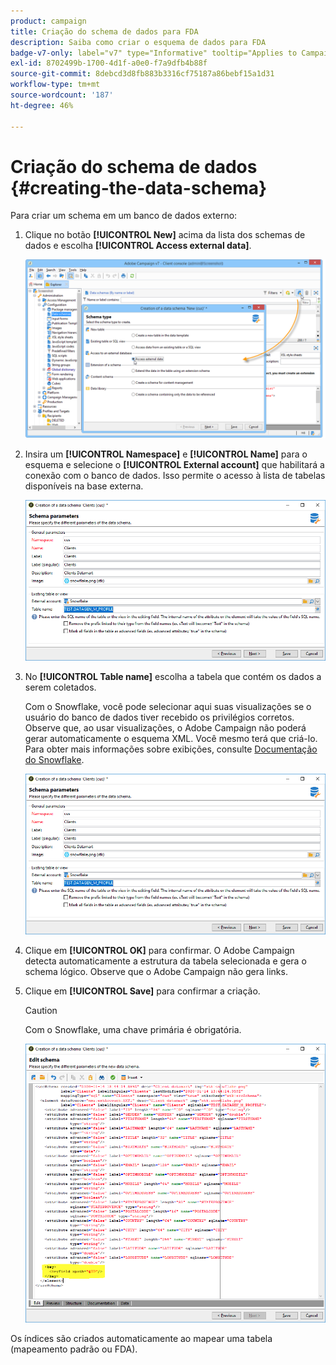 ```yaml
---
product: campaign
title: Criação do schema de dados para FDA
description: Saiba como criar o esquema de dados para FDA
badge-v7-only: label="v7" type="Informative" tooltip="Applies to Campaign Classic v7 only"
exl-id: 8702499b-1700-4d1f-a0e0-f7a9dfb4b88f
source-git-commit: 8debcd3d8fb883b3316cf75187a86bebf15a1d31
workflow-type: tm+mt
source-wordcount: '187'
ht-degree: 46%

---
```


# Criação do schema de dados {#creating-the-data-schema}



Para criar um schema em um banco de dados externo:

1. Clique no botão **[!UICONTROL New]** acima da lista dos schemas de dados e escolha **[!UICONTROL Access external data]**.

   ![](assets/wf_new_schema_fda.png)

1. Insira um **[!UICONTROL Namespace]** e  **[!UICONTROL Name]** para o esquema e selecione o **[!UICONTROL External account]** que habilitará a conexão com o banco de dados. Isso permite o acesso à lista de tabelas disponíveis na base externa.

   ![](assets/wf_new_schema_select_table_fda.png)

1. No **[!UICONTROL Table name]** escolha a tabela que contém os dados a serem coletados.

   Com o Snowflake, você pode selecionar aqui suas visualizações se o usuário do banco de dados tiver recebido os privilégios corretos. Observe que, ao usar visualizações, o Adobe Campaign não poderá gerar automaticamente o esquema XML. Você mesmo terá que criá-lo. Para obter mais informações sobre exibições, consulte [Documentação do Snowflake](https://docs.snowflake.com/en/user-guide/views-introduction.html).

   ![](assets/wf_new_schema_select_table_fda.png)

1. Clique em **[!UICONTROL OK]** para confirmar. O Adobe Campaign detecta automaticamente a estrutura da tabela selecionada e gera o schema lógico. Observe que o Adobe Campaign não gera links.

1. Clique em **[!UICONTROL Save]** para confirmar a criação.

   >[!CAUTION]
   >
   >Com o Snowflake, uma chave primária é obrigatória.

   ![](assets/wf_new_schema_generate_fda.png)

Os índices são criados automaticamente ao mapear uma tabela (mapeamento padrão ou FDA).
